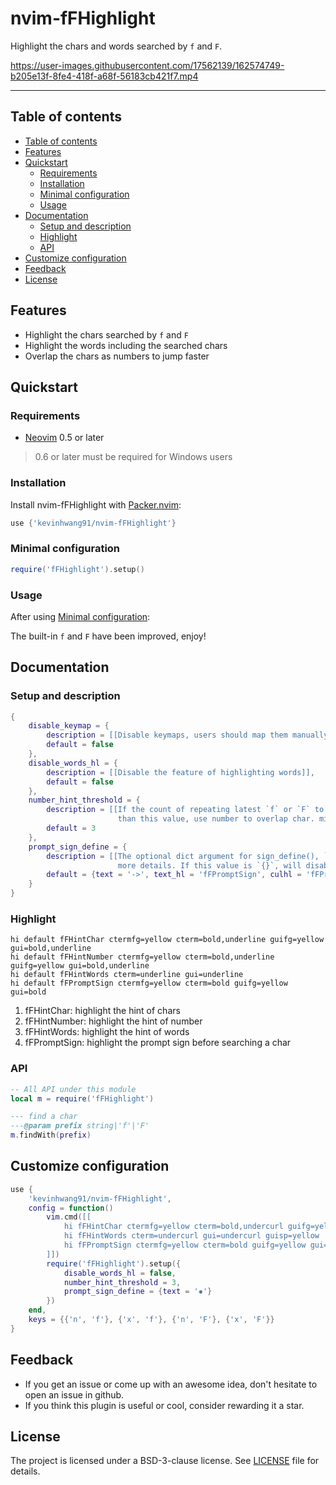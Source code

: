 # nvim-fFHighlight

Highlight the chars and words searched by `f` and `F`.

<https://user-images.githubusercontent.com/17562139/162574749-b205e13f-8fe4-418f-a68f-56183cb421f7.mp4>

---

## Table of contents

* [Table of contents](#table-of-contents)
* [Features](#features)
* [Quickstart](#quickstart)
  * [Requirements](#requirements)
  * [Installation](#installation)
  * [Minimal configuration](#minimal-configuration)
  * [Usage](#usage)
* [Documentation](#documentation)
  * [Setup and description](#setup-and-description)
  * [Highlight](#highlight)
  * [API](#api)
* [Customize configuration](#customize-configuration)
* [Feedback](#feedback)
* [License](#license)

## Features

- Highlight the chars searched by `f` and `F`
- Highlight the words including the searched chars
- Overlap the chars as numbers to jump faster

## Quickstart

### Requirements

- [Neovim](https://github.com/neovim/neovim) 0.5 or later

> 0.6 or later must be required for Windows users

### Installation

Install nvim-fFHighlight with [Packer.nvim](https://github.com/wbthomason/packer.nvim):

```lua
use {'kevinhwang91/nvim-fFHighlight'}
```

### Minimal configuration

```lua
require('fFHighlight').setup()
```

### Usage

After using [Minimal configuration](#Minimal-configuration):

The built-in `f` and `F` have been improved, enjoy!

## Documentation

### Setup and description

```lua
{
    disable_keymap = {
        description = [[Disable keymaps, users should map them manually]],
        default = false
    },
    disable_words_hl = {
        description = [[Disable the feature of highlighting words]],
        default = false
    },
    number_hint_threshold = {
        description = [[If the count of repeating latest `f` or `F` to the char is equal or greater
                        than this value, use number to overlap char. minimal value is 2]],
        default = 3
    },
    prompt_sign_define = {
        description = [[The optional dict argument for sign_define(), `:h sign_define()` for
                        more details. If this value is `{}`, will disable sign for prompt]],
        default = {text = '->', text_hl = 'fFPromptSign', culhl = 'fFPromptSign'}
    }
}
```

### Highlight

```vim
hi default fFHintChar ctermfg=yellow cterm=bold,underline guifg=yellow gui=bold,underline
hi default fFHintNumber ctermfg=yellow cterm=bold,underline guifg=yellow gui=bold,underline
hi default fFHintWords cterm=underline gui=underline
hi default fFPromptSign ctermfg=yellow cterm=bold guifg=yellow gui=bold
```

1. fFHintChar: highlight the hint of chars
2. fFHintNumber: highlight the hint of number
3. fFHintWords: highlight the hint of words
4. fFPromptSign: highlight the prompt sign before searching a char

### API

```lua
-- All API under this module
local m = require('fFHighlight')

--- find a char
---@param prefix string|'f'|'F'
m.findWith(prefix)
```

## Customize configuration

```lua
use {
    'kevinhwang91/nvim-fFHighlight',
    config = function()
        vim.cmd([[
            hi fFHintChar ctermfg=yellow cterm=bold,undercurl guifg=yellow gui=bold,undercurl
            hi fFHintWords cterm=undercurl gui=undercurl guisp=yellow
            hi fFPromptSign ctermfg=yellow cterm=bold guifg=yellow gui=bold
        ]])
        require('fFHighlight').setup({
            disable_words_hl = false,
            number_hint_threshold = 3,
            prompt_sign_define = {text = '✹'}
        })
    end,
    keys = {{'n', 'f'}, {'x', 'f'}, {'n', 'F'}, {'x', 'F'}}
}
```

## Feedback

- If you get an issue or come up with an awesome idea, don't hesitate to open an issue in github.
- If you think this plugin is useful or cool, consider rewarding it a star.

## License

The project is licensed under a BSD-3-clause license. See [LICENSE](./LICENSE) file for details.

